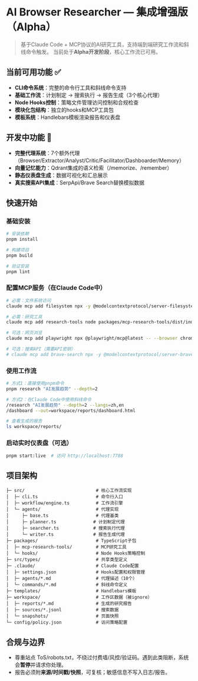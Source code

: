 # AI Browser Researcher — 集成增强版（Alpha）

> 基于Claude Code + MCP协议的AI研究工具，支持端到端研究工作流和斜线命令触发。
> 当前处于**Alpha开发阶段**，核心工作流已可用。

## 当前可用功能 ✅

- **CLI命令系统**：完整的命令行工具和斜线命令支持
- **基础工作流**：计划制定 → 搜索执行 → 报告生成（3个核心代理）
- **Node Hooks控制**：策略文件管理访问控制和合规检查
- **模块化包结构**：独立的hooks和MCP工具包
- **模板系统**：Handlebars模板渲染报告和仪表盘

## 开发中功能 🔄

- **完整代理系统**：7个额外代理（Browser/Extractor/Analyst/Critic/Facilitator/Dashboarder/Memory）
- **向量记忆能力**：Qdrant集成的语义检索（/memorize、/remember）
- **静态仪表盘生成**：数据可视化和汇总展示
- **真实搜索API集成**：SerpApi/Brave Search替换模拟数据

## 快速开始

### 基础安装
```bash
# 安装依赖
pnpm install

# 构建项目  
pnpm build

# 验证安装
pnpm lint
```

### 配置MCP服务（在Claude Code中）
```bash
# 必需：文件系统访问
claude mcp add filesystem npx -y @modelcontextprotocol/server-filesystem -- "$PWD"

# 必需：研究工具
claude mcp add research-tools node packages/mcp-research-tools/dist/index.js

# 可选：网页浏览
claude mcp add playwright npx @playwright/mcp@latest -- --browser chrome --caps pdf

# 可选：搜索API（需要API密钥）
# claude mcp add brave-search npx -y @modelcontextprotocol/server-brave-search --env BRAVE_API_KEY=$BRAVE_API_KEY
```

### 使用工作流
```bash
# 方式1：直接使用pnpm命令
pnpm research "AI发展趋势" --depth=2

# 方式2：在Claude Code中使用斜线命令
/research "AI发展趋势" --depth=2 --langs=zh,en
/dashboard --out=workspace/reports/dashboard.html

# 查看生成的报告
ls workspace/reports/
```

### 启动实时仪表盘（可选）
```bash
pnpm start:live  # 访问 http://localhost:7788
```

## 项目架构

```
├─ src/                           # 核心工作流实现
│  ├─ cli.ts                      # 命令行入口
│  ├─ workflow/engine.ts          # 工作流引擎  
│  └─ agents/                     # 代理实现
│     ├─ base.ts                  # 代理基类
│     ├─ planner.ts              # 计划制定代理
│     ├─ searcher.ts             # 搜索执行代理
│     └─ writer.ts               # 报告生成代理
├─ packages/                      # TypeScript子包
│  ├─ mcp-research-tools/         # MCP研究工具
│  └─ hooks/                      # Node Hooks策略控制
├─ src/types/                     # 共享类型定义
├─ .claude/                       # Claude Code配置
│  ├─ settings.json               # Hooks配置和权限管理
│  ├─ agents/*.md                 # 代理描述（10个）
│  └─ commands/*.md               # 斜线命令定义
├─ templates/                     # Handlebars模板
├─ workspace/                     # 工作区数据（被ignore）
│  ├─ reports/*.md                # 生成的研究报告
│  ├─ sources/*.jsonl             # 搜索数据
│  └─ snapshots/                  # 页面快照
└─ config/policy.json             # 访问策略配置
```

## 合规与边界
- 尊重站点 ToS/robots.txt，不绕过付费墙/风控/验证码。遇到此类阻断，系统会**暂停**并请求你处理。
- 报告必须附**来源/时间戳/快照**，可复核；敏感信息不写入日志/报告。
